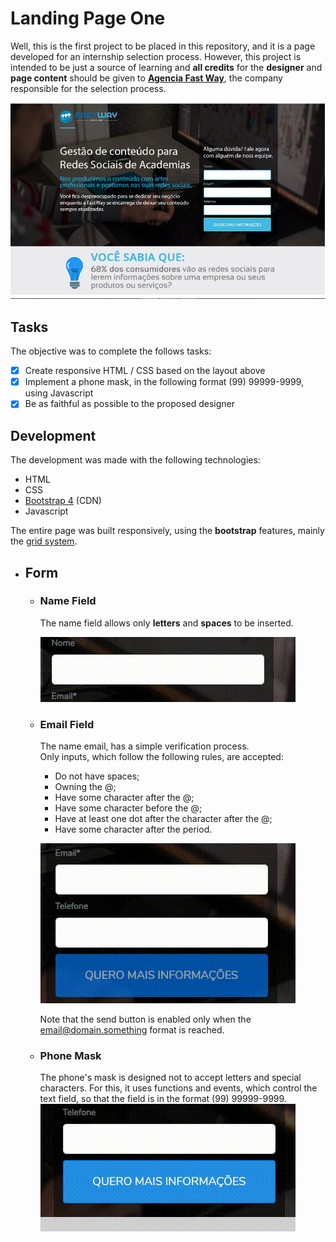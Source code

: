 # Landing Page One 

Well, this is the first project to be placed in this repository, and it is a page developed for an internship selection process. However,
this project is intended to be just a source of learning and **all credits** for the **designer** and **page content** should be given to **[Agencia Fast 
Way](https://www.agenciafastway.com.br)**, the company responsible for the selection process.

![page designer](https://github.com/UserZeca/Landing-Pages/blob/master/LANDING_PAGES/imgs-readme/project-one/img1.png)

## Tasks
The objective was to complete the follows tasks:
- [X] Create responsive HTML / CSS based on the layout above
- [X] Implement a phone mask, in the following format (99) 99999-9999, using Javascript
- [X] Be as faithful as possible to the proposed designer

## Development

The development was made with the following technologies:

* HTML
* CSS 
* [Bootstrap 4](https://getbootstrap.com) (CDN)
* Javascript

The entire page was built responsively, using the **bootstrap** features, mainly the [grid system](https://getbootstrap.com.br/docs/4.1/layout/grid/).

* ## Form
  
  - ### Name Field
    The name field allows only **letters** and **spaces** to be inserted.
    
    ![namefield](https://github.com/UserZeca/Landing-Pages/blob/master/LANDING_PAGES/imgs-readme/project-one/nameField.gif)
  
  - ### Email Field
    The name email, has a simple verification process.</br>
    Only inputs, which follow the following rules, are accepted:
    - Do not have spaces;
    - Owning the @;
    - Have some character after the @;
    - Have some character before the @;
    - Have at least one dot after the character after the @;
    - Have some character after the period.

    ![emailfield](https://github.com/UserZeca/Landing-Pages/blob/master/LANDING_PAGES/imgs-readme/project-one/emailField.gif)
      
    Note that the send button is enabled only when the email@domain.something format is reached.
  
  - ### Phone Mask
    The phone's mask is designed not to accept letters and special characters. For this, it uses functions and events, which control the     text field, so that the field is in the format (99) 99999-9999.
    ![phonemask](https://github.com/UserZeca/Landing-Pages/blob/master/LANDING_PAGES/imgs-readme/project-one/phonemask.gif?classes=float-left)






